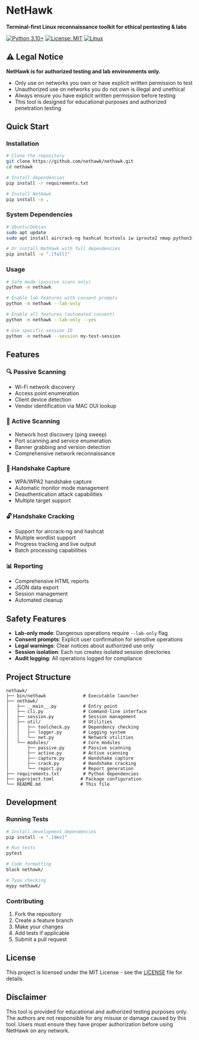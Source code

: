 # NetHawk

**Terminal-first Linux reconnaissance toolkit for ethical pentesting & labs**

[![Python 3.10+](https://img.shields.io/badge/python-3.10+-blue.svg)](https://www.python.org/downloads/)
[![License: MIT](https://img.shields.io/badge/License-MIT-yellow.svg)](https://opensource.org/licenses/MIT)
[![Linux](https://img.shields.io/badge/platform-Linux-lightgrey.svg)](https://www.linux.org/)

## ⚠️ Legal Notice

**NetHawk is for authorized testing and lab environments only.**

- Only use on networks you own or have explicit written permission to test
- Unauthorized use on networks you do not own is illegal and unethical
- Always ensure you have explicit written permission before testing
- This tool is designed for educational purposes and authorized penetration testing

## Quick Start

### Installation

```bash
# Clone the repository
git clone https://github.com/nethawk/nethawk.git
cd nethawk

# Install dependencies
pip install -r requirements.txt

# Install NetHawk
pip install -e .
```

### System Dependencies

```bash
# Ubuntu/Debian
sudo apt update
sudo apt install aircrack-ng hashcat hcxtools iw iproute2 nmap python3-rich

# Or install NetHawk with full dependencies
pip install -e ".[full]"
```

### Usage

```bash
# Safe mode (passive scans only)
python -m nethawk

# Enable lab features with consent prompts
python -m nethawk --lab-only

# Enable all features (automated consent)
python -m nethawk --lab-only --yes

# Use specific session ID
python -m nethawk --session my-test-session
```

## Features

### 🔍 Passive Scanning
- Wi-Fi network discovery
- Access point enumeration
- Client device detection
- Vendor identification via MAC OUI lookup

### 🎯 Active Scanning
- Network host discovery (ping sweep)
- Port scanning and service enumeration
- Banner grabbing and version detection
- Comprehensive network reconnaissance

### 📡 Handshake Capture
- WPA/WPA2 handshake capture
- Automatic monitor mode management
- Deauthentication attack capabilities
- Multiple target support

### 🔓 Handshake Cracking
- Support for aircrack-ng and hashcat
- Multiple wordlist support
- Progress tracking and live output
- Batch processing capabilities

### 📊 Reporting
- Comprehensive HTML reports
- JSON data export
- Session management
- Automated cleanup

## Safety Features

- **Lab-only mode**: Dangerous operations require `--lab-only` flag
- **Consent prompts**: Explicit user confirmation for sensitive operations
- **Legal warnings**: Clear notices about authorized use only
- **Session isolation**: Each run creates isolated session directories
- **Audit logging**: All operations logged for compliance

## Project Structure

```
nethawk/
├── bin/nethawk              # Executable launcher
├── nethawk/
│   ├── __main__.py          # Entry point
│   ├── cli.py               # Command-line interface
│   ├── session.py           # Session management
│   ├── util/                # Utilities
│   │   ├── toolcheck.py     # Dependency checking
│   │   ├── logger.py        # Logging system
│   │   └── net.py           # Network utilities
│   └── modules/             # Core modules
│       ├── passive.py       # Passive scanning
│       ├── active.py        # Active scanning
│       ├── capture.py       # Handshake capture
│       ├── crack.py         # Handshake cracking
│       └── report.py        # Report generation
├── requirements.txt         # Python dependencies
├── pyproject.toml          # Package configuration
└── README.md               # This file
```

## Development

### Running Tests

```bash
# Install development dependencies
pip install -e ".[dev]"

# Run tests
pytest

# Code formatting
black nethawk/

# Type checking
mypy nethawk/
```

### Contributing

1. Fork the repository
2. Create a feature branch
3. Make your changes
4. Add tests if applicable
5. Submit a pull request

## License

This project is licensed under the MIT License - see the [LICENSE](LICENSE) file for details.

## Disclaimer

This tool is provided for educational and authorized testing purposes only. The authors are not responsible for any misuse or damage caused by this tool. Users must ensure they have proper authorization before using NetHawk on any network.
